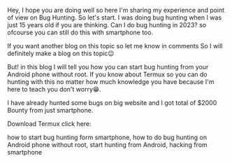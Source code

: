 Hey,  I hope you are doing well so here I'm sharing my experience and point of view on Bug Hunting. So let's start. I was doing bug hunting when I was just 15 years old if you are thinking. Can I do bug hunting in 2023? so ofcourse you can still do this with smartphone too.

If you want another blog on this topic so let me know in comments So I will definitely make a blog on this topic😉

But! in this blog I will tell you how you can start bug hunting from your Android phone without root. If you know about Termux so you can do hunting with this no matter how much knowledge you have because I'm here to teach you don't worry😁.

I have already hunted some bugs on big website and I got total of $2000 Bounty from just smartphone.

Download Termux click here:

how to start bug hunting form smartphone, how to do bug hunting on Android phone without root, start hunting from Android, hacking from smartphone
